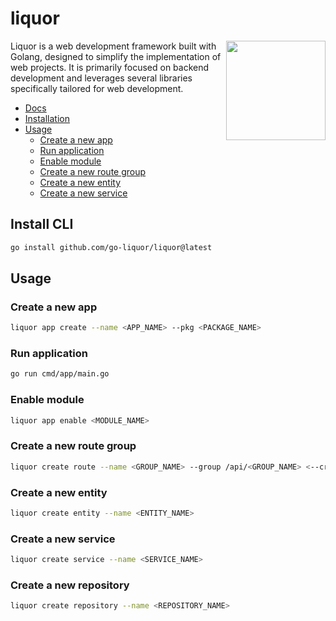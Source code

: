 # liquor

<img align="right" width="159px" src="https://avatars.githubusercontent.com/u/197004919">

Liquor is a web development framework built with Golang, designed to simplify the implementation of web projects. It is primarily focused on backend development and leverages several libraries specifically tailored for web development.


- [Docs](https://go-liquor.github.io)
- [Installation](#install-cli)
- [Usage](#usage)
    - [Create a new app](#create-a-new-app)
    - [Run application](#run-application)
    - [Enable module](#enable-module)
    - [Create a new route group](#create-a-new-route-group)
    - [Create a new entity](#create-a-new-entity)
    - [Create a new service](#create-a-new-service)


## Install CLI

```bash
go install github.com/go-liquor/liquor@latest
```

## Usage

### Create a new app

```bash
liquor app create --name <APP_NAME> --pkg <PACKAGE_NAME>
```

### Run application

```bash
go run cmd/app/main.go
```

### Enable module

```bash
liquor app enable <MODULE_NAME>
```


### Create a new route group


```bash
liquor create route --name <GROUP_NAME> --group /api/<GROUP_NAME> <--crud>
```

### Create a new entity

```bash
liquor create entity --name <ENTITY_NAME>
```

### Create a new service

```bash
liquor create service --name <SERVICE_NAME>
```

### Create a new repository

```bash
liquor create repository --name <REPOSITORY_NAME>
```